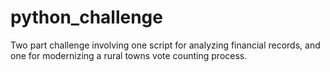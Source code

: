 # python_challenge
Two part challenge involving one script for analyzing financial records, and one for modernizing a rural towns vote counting process.

